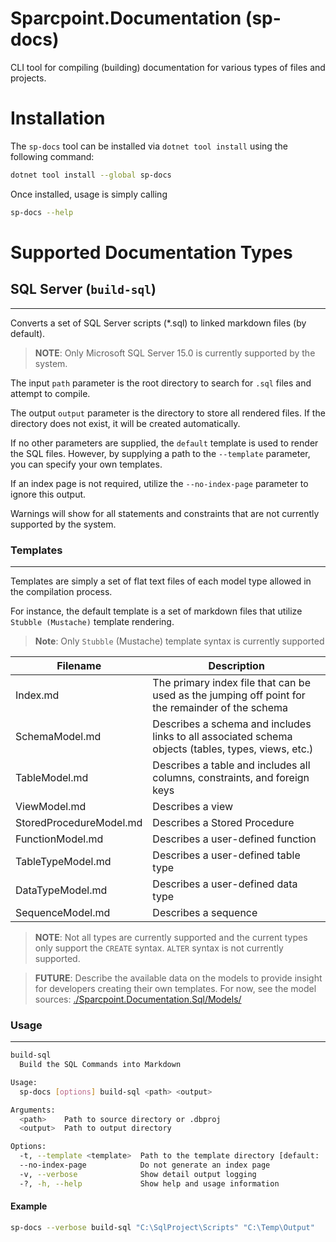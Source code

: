 Sparcpoint.Documentation (sp-docs)
==================================

CLI tool for compiling (building) documentation for various types of files and projects.

# Installation
The `sp-docs` tool can be installed via `dotnet tool install` using the following command:

```bash
dotnet tool install --global sp-docs
```

Once installed, usage is simply calling

```bash
sp-docs --help
```

# Supported Documentation Types
## SQL Server (`build-sql`)
--------------------------------
Converts a set of SQL Server scripts (*.sql) to linked markdown files (by default).

> **NOTE**: Only Microsoft SQL Server 15.0 is currently supported by the system.

The input `path` parameter is the root directory to search for `.sql` files and attempt to compile.

The output `output` parameter is the directory to store all rendered files. If the directory does not exist, it will be created automatically.

If no other parameters are supplied, the `default` template is used to render the SQL files. However, by supplying a path to the `--template` parameter, you can specify your own templates.

If an index page is not required, utilize the `--no-index-page` parameter to ignore this output.

Warnings will show for all statements and constraints that are not currently supported by the system.

### Templates
-------------
Templates are simply a set of flat text files of each model type allowed in the compilation process.

For instance, the default template is a set of markdown files that utilize `Stubble (Mustache)` template rendering.

> **Note**: Only `Stubble` (Mustache) template syntax is currently supported

| Filename | Description |
| -------- | ----------- |
| Index.md | The primary index file that can be used as the jumping off point for the remainder of the schema |
| SchemaModel.md | Describes a schema and includes links to all associated schema objects (tables, types, views, etc.) |
| TableModel.md | Describes a table and includes all columns, constraints, and foreign keys |
| ViewModel.md | Describes a view |
| StoredProcedureModel.md | Describes a Stored Procedure |
| FunctionModel.md | Describes a user-defined function |
| TableTypeModel.md | Describes a user-defined table type |
| DataTypeModel.md | Describes a user-defined data type |
| SequenceModel.md | Describes a sequence |

> **NOTE**: Not all types are currently supported and the current types only support the `CREATE` syntax. `ALTER` syntax is not currently supported.

> **FUTURE**: Describe the available data on the models to provide insight for developers creating their own templates. For now, see the model sources: [./Sparcpoint.Documentation.Sql/Models/](./Sparcpoint.Documentation.Sql/Models/)

### Usage
-------------
```bash
build-sql
  Build the SQL Commands into Markdown

Usage:
  sp-docs [options] build-sql <path> <output>

Arguments:
  <path>    Path to source directory or .dbproj
  <output>  Path to output directory

Options:
  -t, --template <template>  Path to the template directory [default: .\Templates\Default]
  --no-index-page            Do not generate an index page
  -v, --verbose              Show detail output logging
  -?, -h, --help             Show help and usage information
```

#### Example
```bash
sp-docs --verbose build-sql "C:\SqlProject\Scripts" "C:\Temp\Output"
```